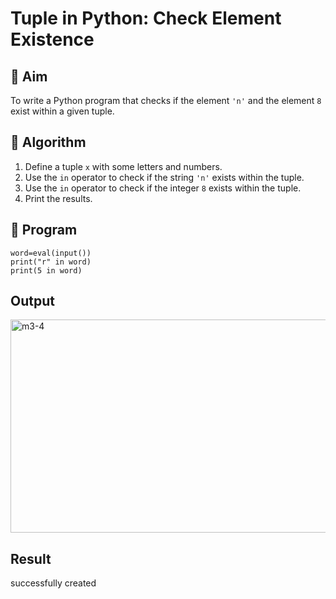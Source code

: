 # Tuple in Python: Check Element Existence

## 🎯 Aim
To write a Python program that checks if the element `'n'` and the element `8` exist within a given tuple.

## 🧠 Algorithm
1. Define a tuple `x` with some letters and numbers.
2. Use the `in` operator to check if the string `'n'` exists within the tuple.
3. Use the `in` operator to check if the integer `8` exists within the tuple.
4. Print the results.

## 🧾 Program
```
word=eval(input())
print("r" in word)
print(5 in word)
```
## Output
<img width="946" height="341" alt="m3-4" src="https://github.com/user-attachments/assets/11d21907-324c-4157-a37c-775fd58fa6c4" />

## Result
successfully created

